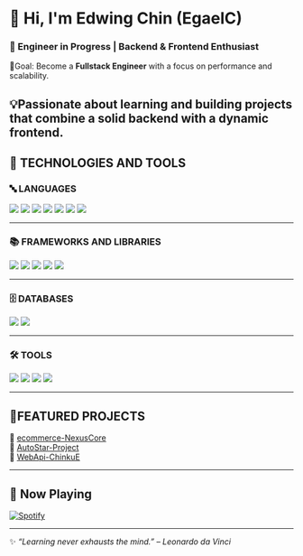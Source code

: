 # 👋 Hi, I'm Edwing Chin (EgaelC)

### 🚀 Engineer in Progress | Backend & Frontend Enthusiast 

🎯Goal: Become a **Fullstack Engineer** with a focus on performance and scalability.   

💡Passionate about learning and building projects that combine a **solid backend** with a **dynamic frontend**.
---

## 🧰 TECHNOLOGIES AND TOOLS

### 🔤 LANGUAGES  
<p>
  <img src="https://img.shields.io/badge/TypeScript-3178C6?style=for-the-badge&logo=typescript&logoColor=white"/>
  <img src="https://img.shields.io/badge/Python-3776AB?style=for-the-badge&logo=python&logoColor=white"/>
  <img src="https://img.shields.io/badge/JavaScript-F7DF1E?style=for-the-badge&logo=javascript&logoColor=black"/>
  <img src="https://img.shields.io/badge/C++-00599C?style=for-the-badge&logo=cplusplus&logoColor=white"/>
  <img src="https://img.shields.io/badge/.NET-512BD4?style=for-the-badge&logo=dotnet&logoColor=white"/>
  <img src="https://img.shields.io/badge/HTML5-E34F26?style=for-the-badge&logo=html5&logoColor=white"/>
  <img src="https://img.shields.io/badge/CSS3-1572B6?style=for-the-badge&logo=css3&logoColor=white"/>
</p>

---

### 📚 FRAMEWORKS AND LIBRARIES
<p>
  <img src="https://img.shields.io/badge/Node.js-339933?style=for-the-badge&logo=nodedotjs&logoColor=white"/>
  <img src="https://img.shields.io/badge/Express-000000?style=for-the-badge&logo=express&logoColor=white"/>
  <img src="https://img.shields.io/badge/React-61DAFB?style=for-the-badge&logo=react&logoColor=black"/>
  <img src="https://img.shields.io/badge/TailwindCSS-06B6D4?style=for-the-badge&logo=tailwindcss&logoColor=white"/>
  <img src="https://img.shields.io/badge/Bootstrap-7952B3?style=for-the-badge&logo=bootstrap&logoColor=white"/>
</p>

---

### 🗄️ DATABASES
<p>
  <img src="https://img.shields.io/badge/MySQL-4479A1?style=for-the-badge&logo=mysql&logoColor=white"/>
  <img src="https://img.shields.io/badge/SQL%20Server-CC2927?style=for-the-badge&logo=microsoftsqlserver&logoColor=white"/>
</p>

---

### 🛠️ TOOLS  
<p>
  <img src="https://img.shields.io/badge/GitHub-181717?style=for-the-badge&logo=github&logoColor=white"/>
  <img src="https://img.shields.io/badge/GitHub%20Desktop-6F42C1?style=for-the-badge&logo=github&logoColor=white"/>
  <img src="https://img.shields.io/badge/VS%20Code-0078d7?style=for-the-badge&logo=visualstudiocode&logoColor=white"/>
  <img src="https://img.shields.io/badge/Postman-FF6C37?style=for-the-badge&logo=postman&logoColor=white"/>
</p>

---

## 📌FEATURED PROJECTS 
🔹 [ecommerce-NexusCore](https://github.com/EgaelC/ecommerce-NexusCore)  
🔹 [AutoStar-Project](https://github.com/EgaelC/AutoStar-Project)  
🔹 [WebApi-ChinkuE](https://github.com/EgaelC/WebApi-ChinkuE)  

---

## 🎵 Now Playing
[![Spotify](https://novatorem.vercel.app/api/spotify)](https://open.spotify.com/intl-es/track/1JSTJqkT5qHq8MDJnJbRE1?si=f8ed19ed03524353)  

---

✨ _“Learning never exhausts the mind.” – Leonardo da Vinci_  
